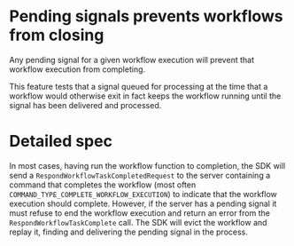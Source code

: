 # Pending signals prevents workflows from closing

Any pending signal for a given workflow execution will prevent that
workflow execution from completing.

This feature tests that a signal queued for processing at the time that a
workflow would otherwise exit in fact keeps the workflow running until the
signal has been delivered and processed.

# Detailed spec

In most cases, having run the workflow function to completion, the SDK will send
a `RespondWorkflowTaskCompletedRequest` to the server containing a command that
completes the workflow (most often `COMMAND_TYPE_COMPLETE_WORKFLOW_EXECUTION`)
to indicate that the workflow execution should complete. However, if the server
has a pending signal it must refuse to end the workflow execution and return an
error from the `RespondWorkflowTaskComplete` call. The SDK will evict the
workflow and replay it, finding and delivering the pending signal in the
process.
